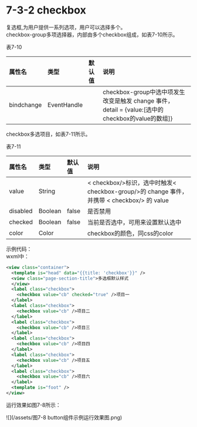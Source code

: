 # 7-3-2 checkbox

复选框,为用户提供一系列选项，用户可以选择多个。  
checkbox-group多项选择器，内部由多个checkbox组成，如表7-10所示。

表7-10

| 属性名 | 类型 | 默认值 | 说明 |
| :--- | :--- | :--- | :--- |
| bindchange | EventHandle |  | checkbox-group中选中项发生改变是触发 change 事件，detail = {value:\[选中的checkbox的value的数组\]} |

checkbox多选项目，如表7-11所示。

表7-11

| 属性名 | 类型 | 默认值 | 说明 |
| :--- | :--- | :--- | :--- |
| value | String |  | &lt; checkbox/&gt;标识，选中时触发&lt; checkbox-group/&gt;的 change 事件，并携带 &lt; checkbox/&gt; 的 value |
| disabled | Boolean | false | 是否禁用 |
| checked | Boolean | false | 当前是否选中，可用来设置默认选中 |
| color | Color |  | checkbox的颜色，同css的color |

示例代码：  
wxml中：

```xml
<view class="container">
  <template is="head" data="{{title: 'checkbox'}}" />
  <view class="page-section-title">多选框默认样式
  </view>
  <label class="checkbox">
    <checkbox value="cb" checked="true" />项目一
  </label>
  <label class="checkbox">
    <checkbox value="cb" />项目二
  </label>
  <label class="checkbox">
    <checkbox value="cb" />项目三
  </label>
  <label class="checkbox">
    <checkbox value="cb" />项目四
  </label>
  <label class="checkbox">
    <checkbox value="cb" />项目五
  </label>
  <label class="checkbox">
    <checkbox value="cb" />项目六
  </label>
  <template is="foot" />
</view>
```

运行效果如图7-8所示：

![](/assets/图7-8 button组件示例运行效果图.png)


